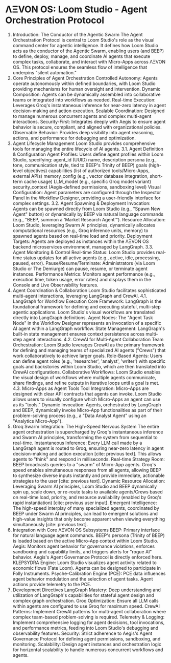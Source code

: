
# ΛΞVON OS: Loom Studio - Agent Orchestration Protocol
1. Introduction: The Conductor of the Agentic Swarm
The Agent Orchestration Protocol is central to Loom Studio's role as the visual command center for agentic intelligence. It defines how Loom Studio acts as the conductor of the Agentic Swarm, enabling users (and BEEP) to define, deploy, manage, and coordinate AI agents that execute complex tasks, collaborate, and interact with Micro-Apps across ΛΞVON OS. This protocol ensures the seamless flow of intelligence that underpins "silent automation."
2. Core Principles of Agent Orchestration
Controlled Autonomy: Agents operate autonomously within defined boundaries, with Loom Studio providing mechanisms for human oversight and intervention.
Dynamic Composition: Agents can be dynamically assembled into collaborative teams or integrated into workflows as needed.
Real-time Execution: Leverages Groq's instantaneous inference for near-zero latency in agent decision-making and action execution.
Scalable Coordination: Designed to manage numerous concurrent agents and complex multi-agent interactions.
Security-First: Integrates deeply with Aegis to ensure agent behavior is secure, compliant, and aligned with organizational policies.
Observable Behavior: Provides deep visibility into agent reasoning, actions, and performance for debugging and optimization.
3. Agent Lifecycle Management
Loom Studio provides comprehensive tools for managing the entire lifecycle of AI agents.
3.1. Agent Definition & Configuration
Agent Profiles: Users define agent profiles within Loom Studio, specifying:
agent_id (UUID)
name, description
persona (e.g., tone, communication style, tied to BEEP's Trinity of BEEP)
goals (high-level objectives)
capabilities (list of authorized tools/Micro-Apps, external APIs)
memory_config (e.g., vector database integration, short-term cache usage)
LLM_model (e.g., specific Groq model variant)
security_context (Aegis-defined permissions, sandboxing level)
Visual Configuration: Agent parameters are configured through the Inspector Panel in the Workflow Designer, providing a user-friendly interface for complex settings.
3.2. Agent Spawning & Deployment
Invocation: Agents can be spawned directly from Loom Studio (e.g., "Spawn New Agent" button) or dynamically by BEEP via natural language commands (e.g., "BEEP, summon a 'Market Research Agent'").
Resource Allocation: Loom Studio, leveraging Swarm AI principles, dynamically allocates computational resources (e.g., Groq inference units, memory) to spawned agents based on real-time load and priority.
Deployment Targets: Agents are deployed as instances within the ΛΞVON OS backend microservices environment, managed by LangGraph.
3.3. Agent Monitoring & Control
Real-time Status: Loom Studio provides real-time status updates for all active agents (e.g., active, idle, processing, paused, error).
Pause/Resume/Terminate: Administrators (via Loom Studio or The Demiurge) can pause, resume, or terminate agent instances.
Performance Metrics: Monitors agent performance (e.g., execution time, token usage, error rates) and displays them in the Console and Live Observability features.
4. Agent Coordination & Collaboration
Loom Studio facilitates sophisticated multi-agent interactions, leveraging LangGraph and CrewAI.
4.1. LangGraph for Workflow Execution
Core Framework: LangGraph is the foundational framework for defining and executing stateful, multi-step agentic applications. Loom Studio's visual workflows are translated directly into LangGraph definitions.
Agent Nodes: The "Agent Task Node" in the Workflow Designer represents an invocation of a specific AI agent within a LangGraph workflow.
State Management: LangGraph's built-in state management ensures context persistence across multi-step agent interactions.
4.2. CrewAI for Multi-Agent Collaboration
Team Orchestration: Loom Studio leverages CrewAI as the primary framework for defining and managing teams of specialized AI agents ("Crews") that work collaboratively to achieve larger goals.
Role-Based Agents: Users can define agent roles (e.g., 'researcher', 'analyst', 'writer') with specific goals and backstories within Loom Studio, which are then translated into CrewAI configurations.
Collaborative Workflows: Loom Studio enables the visual design of workflows where multiple agents communicate, share findings, and refine outputs in iterative loops until a goal is met.
4.3. Micro-Apps as Agent Tools
Tool Integration: Micro-Apps are designed with clear API contracts that agents can invoke. Loom Studio allows users to visually configure which Micro-Apps an agent can use as its "tools."
Dynamic Invocation: Agents, orchestrated by LangGraph and BEEP, dynamically invoke Micro-App functionalities as part of their problem-solving process (e.g., a "Data Analyst Agent" using an "Analytics Micro-App").
5. Groq Swarm Integration: The High-Speed Nervous System
The entire agent orchestration is supercharged by Groq's instantaneous inference and Swarm AI principles, transforming the system from sequential to real-time.
Instantaneous Inference: Every LLM call made by a LangGraph agent is routed to Groq, ensuring near-zero latency in agent decision-making and action execution [cite: previous text]. This allows agents to "think" and respond in milliseconds.
Real-time Strategy Room: BEEP broadcasts queries to a "swarm" of Micro-App agents. Groq's speed enables simultaneous responses from all agents, allowing BEEP to synthesize diverse inputs instantly and provide immediate, actionable strategies to the user [cite: previous text].
Dynamic Resource Allocation: Leveraging Swarm AI principles, Loom Studio and BEEP dynamically spin up, scale down, or re-route tasks to available agents/Crews based on real-time load, priority, and resource availability (enabled by Groq's rapid instantiation) [cite: previous user input].
Emergent Intelligence: The high-speed interplay of many specialized agents, coordinated by BEEP under Swarm AI principles, can lead to emergent solutions and high-value insights that only become apparent when viewing everything simultaneously [cite: previous text].
6. Integration with Core ΛΞVON OS Subsystems
BEEP: Primary interface for natural language agent commands. BEEP's persona (Trinity of BEEP) is loaded based on the active Micro-App context within Loom Studio.
Aegis: Monitors agent behavior for governance violations, enforces sandboxing and capability limits, and triggers alerts for "rogue AI" behavior. Aegis's Agent Governance Protocol is directly enforced here.
KLEPSYDRA Engine: Loom Studio visualizes agent activity related to economic flows (Fate Loom). Agents can be designed to participate in Folly Instruments.
Psyche-Calibration Engine (PCE): PCE data influences agent behavior modulation and the selection of agent tasks. Agent actions provide telemetry to the PCE.
7. Development Directives
LangGraph Mastery: Deep understanding and utilization of LangGraph's capabilities for stateful agent design and complex graph orchestration.
Groq Optimization: Ensure all LLM calls within agents are configured to use Groq for maximum speed.
CrewAI Patterns: Implement CrewAI patterns for multi-agent collaboration where complex team-based problem-solving is required.
Telemetry & Logging: Implement comprehensive logging for agent decisions, tool invocations, and performance metrics, feeding into Loom Studio's debugging and observability features.
Security: Strict adherence to Aegis's Agent Governance Protocol for defining agent permissions, sandboxing, and monitoring.
Scalability: Design agent instances and orchestration logic for horizontal scalability to handle numerous concurrent workflows and agents.
